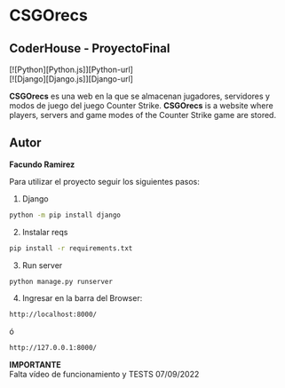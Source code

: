 # CSGOrecs
## CoderHouse - ProyectoFinal 

 [![Python][Python.js]][Python-url] \
 [![Django][Django.js]][Django-url]
 
**CSGOrecs** es una web en la que se almacenan jugadores, servidores y modos de juego del juego Counter Strike.
**CSGOrecs** is a website where players, servers and game modes of the Counter Strike game are stored.
 
 
 
## Autor
<b>Facundo Ramirez</b>
 
 
Para utilizar el proyecto seguir los siguientes pasos:
<br>
1. Django
```bash
python -m pip install django
```
2. Instalar reqs
```bash
pip install -r requirements.txt
```

3. Run server
```bash  
python manage.py runserver
```
4. Ingresar en la barra del Browser:
  ```bash  
http://localhost:8000/
```
ó
  ```bash  
http://127.0.0.1:8000/
```
**IMPORTANTE**
<br>
Falta vídeo de funcionamiento y TESTS 07/09/2022
